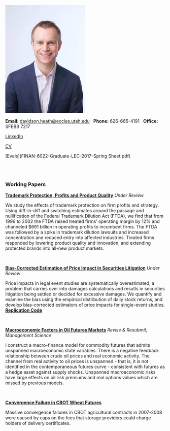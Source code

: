 ![dth](images/dth2016.jpeg)

**Email:** davidson.heath@eccles.utah.edu &nbsp;  **Phone:** 626-665-4191 &nbsp; **Office:** SFEBB 7217

[LinkedIn](https://www.linkedin.com/in/davidson-heath-5a28999a)

[CV](dheath_CV.pdf)

[Evals](FINAN-6022-Graduate-LEC-2017-Spring Sheet.pdf)

<br><br>

### Working Papers

**[Trademark Protection, Profits and Product Quality](https://papers.ssrn.com/abstract=2798473)** *Under Review*

We study the effects of trademark protection on firm profits and strategy. Using diff-in-diff and switching estimates around the passage and nullification of the Federal Trademark Dilution Act (FTDA), we find that from 1996 to 2002 the FTDA raised treated firms’ operating margin by 12% and channeled $691 billion in operating profits to incumbent firms. The FTDA was followed by a spike in trademark dilution lawsuits and increased concentration and reduced entry into affected industries. Treated firms responded by lowering product quality and innovation, and extending protected brands into all-new product markets.

<br>

**[Bias-Corrected Estimation of Price Impact in Securities Litigation](https://papers.ssrn.com/abstract=3005878)** *Under Review*

Price impacts in legal event studies are systematically overestimated, a problem that carries over into damages calculations and results in securities litigation being settled or decided for excessive damages. We quantify and examine the bias using the empirical distribution of daily stock returns, and develop bias-corrected estimators of price impacts for single-event studies. **[Replication Code](https://github.com/davidsontheath/bias_corrected_estimators)**

<br>

**[Macroeconomic Factors in Oil Futures Markets](dheath_MFOF.pdf)** *Revise & Resubmit, Management Science*

I construct a macro-finance model for commodity futures that admits unspanned macroeconomic state variables. There is a negative feedback relationship between crude oil prices and real economic activity. The channel from real activity to oil prices is unspanned - that is, it is not identified in the contemporaneous futures curve - consistent with futures as a hedge asset against supply shocks. Unspanned macroeconomic risks have large effects on oil risk premiums and real options values which are missed by previous models.

<br>

**[Convergence Failure in CBOT Wheat Futures](http://papers.ssrn.com/sol3/papers.cfm?abstract_id=2275088)**

Massive convergence failures in CBOT agricultural contracts in 2007-2008 were caused by caps on the fees that storage providers could charge holders of delivery certificates.

